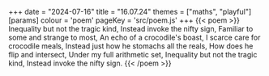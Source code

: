+++
date = "2024-07-16"
title = "16.07.24"
themes = ["maths", "playful"]
[params]
  colour = 'poem'
  pageKey = 'src/poem.js'
+++
{{< poem >}}
Inequality but not the tragic kind,
Instead invoke the nifty sign,
Familiar to some and strange to most,
An echo of a crocodile's boast,
I scarce care for crocodile meals,
Instead just how he stomachs all the reals,
How does he flip and intersect,
Under my full arithmetic set,
Inequality but not the tragic kind,
Instead invoke the nifty sign.
{{< /poem >}}